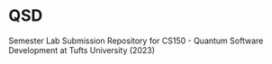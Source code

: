 # QSD

Semester Lab Submission Repository for CS150 - Quantum Software Development at Tufts University (2023)
